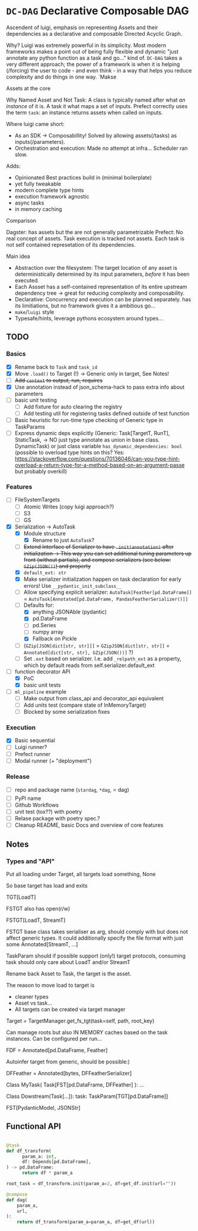# `DC-DAG` Declarative Composable DAG

Ascendent of luigi, emphasis on representing Assets and their dependencies as a declarative and composable Directed Acyclic Graph.

Why? Luigi was extremely powerful in its simplicity. Most modern frameworks makes a point out of being fully flexible and dynamic "just annotate any python function as a task and go..." kind of. `DC-DAG` takes a very different approach; the power of a framework is when it is helping (/forcing) the user to code - and even think - in a way that helps you reduce complexity and do things in one way. `Makse

Assets at the core

Why Named Asset and Not Task: A class is typically named after what _an instance_ of it is. A task it what maps a set of inputs. Prefect correctly uses the term `task`: an instance returns assets when called on inputs.

Where luigi came short:

- As an SDK -> Composabillity! Solved by allowing assets(/tasks) as inputs(/parameters).
- Orchestration and execution: Made no attempt at infra... Scheduler ran slow.

Adds:

- Opinionated Best practices build in (minimal boilerplate)
- yet fully tweakable
- modern complete type hints
- execution framework agnostic
- async tasks
- in memory caching

Comparison

Dagster: has assets but the are not generally parametrizable
Prefect: No real concept of assets. Task execution is tracked not assets. Each task is not self contained represetation of its dependencies.

Main idea

- Abstraction over the filesystem: The target location of any asset is deterministically determined by its input parameters, _before_ it has been executed.
- Each Assset has a self-contained representation of its entire upstream dependency tree -> great for reducing complexity and composability.
- Declarative: Concurrency and execution can be planned separately. has its limitiations, but no framework gives it a ambitious go...
- `make`/`luigi` style
- Typesafe/hints, leverage pythons ecosystem around types...

## TODO

### Basics

- [x] Rename back to `Task` and `task_id`
- [x] Move `.load()` to Target (!) -> Generic only in target, See Notes!
- [ ] ~~Add `context` to output, run, requires~~
- [x] Use annotation instead of json_schema-hack to pass extra info about parameters
- [ ] basic unit testing
  - [ ] Add fixture for auto clearing the registry
  - [ ] Add testing util for registering tasks defined outside of test function
- [ ] Basic heuristic for run-time type checking of Generic type in TaskParams
- [ ] Express dynamic deps explicitly (Generic: Task[TargetT, RunT], StaticTask, -> NO just type annotate as union in base class.
      DynamicTask) or just class variable `has_dynamic_dependencies: bool` (possible to
      overload type hints on this? Yes: <https://stackoverflow.com/questions/70136046/can-you-type-hint-overload-a-return-type-for-a-method-based-on-an-argument-passe>
      but probably overkill)

### Features

- [ ] FileSystemTargets
  - [ ] Atomic Writes (copy luigi approach?)
  - [ ] S3
  - [ ] GS
- [x] Serialization -> AutoTask
  - [x] Module structure
    - [x] Rename to just `AutoTask`?
  - [ ] ~~Extend Interface of Serializer to have `.init(annotation)` after initialization -> This way you can set additional tuning parameters up front (without partials), and compose serializers (see below: `GZip(JSON())`) and property~~
  - [x] `default_ext: str`
  - [x] Make serializer initialization happen on task declaration for early errors! Use `__pydantic_init_subclass__`
  - [ ] Allow specifying explicit serializer: `AutoTask[Feather[pd.DataFrame]]` = `AutoTask[Annotated[pd.DataFrame, PandasFeatherSerializer()]]`
  - [ ] Defaults for:
    - [x] anything JSONAble (pydantic)
    - [x] pd.DataFrame
    - [ ] pd.Series
    - [ ] numpy array
    - [x] Fallback on Pickle
  - [ ] (`GZip[JSON[dict[str, str]]]` = `GZipJSON[dict[str, str]]` = `Annotated[dict[str, str], GZip(JSON())]` ?)
  - [ ] Set `.ext` based on serializer. I.e. add `_relpath_ext` as a property, which by default reads from self.serializer.default_ext
- [ ] function decorator API
  - [x] PoC
  - [x] basic unit tests
- [ ] `ml_pipeline` example
  - [ ] Make output from class_api and decorator_api equivalent
  - [ ] Add units test (compare state of InMemoryTarget)
  - [ ] Blocked by some serialization fixes

### Execution

- [x] Basic sequential
- [ ] Luigi runner?
- [ ] Prefect runner
- [ ] Modal runner (+ "deployment")

### Release

- [ ] repo and package name (`stardag`, `*dag`, :star: dag)
- [ ] PyPI name
- [ ] Github Workflows
- [ ] unit test (tox??) with poetry
- [ ] Relase package with poetry spec.?
- [ ] Cleanup README, basic Docs and overview of core features

## Notes

### Types and "API"

Put all loading under Target, all targets load something, None

So base target has load and exits

TGT[LoadT]

FSTGT also has open(r/w)

FSTGT[LoadT, StreamT]

FSTGT base class takes serialiser as arg, should comply with but does not affect generic types. It could additionally specify the file format with just some Annotated[StreamT, …]

TaskParam should if possible support (only!) target protocols, consuming task should only care about LoadT and/or StreamT

Rename back Asset to Task, the target is the asset.

The reason to move load to target is

- cleaner types
- Asset vs task…
- All targets can be created via target manager

Target = TargetManager.get_fs_tgt(task=self, path, root_key)

Can manage roots but also IN MEMORY caches based on the task instances. Can be configured per run…

FDF = Annotated[pd.DataFrame, Feather]

Autoinfer target from generic, should be possible:)

DFFeather = Annotated[bytes, DFFeatherSerializer]

Class MyTask(
Task[FST[pd.DataFrame, DFFeather]
):
…

Class Dowstream(Task[…]):
task: TaskParam[TGT[pd.DataFrame]]

FST[PydanticModel, JSONStr]

## Functional API

```python

@task
def df_transform(
      param_a: int,
      df: Depends[pd.DataFrame],
) -> pd.DataFrame:
      return df * param_a

root_task = df_transform.init(param_a=2, df=get_df.init(url=""))

@compose
def dag(
    param_a,
    url,
):
    return df_transform(param_a=param_a, df=get_df(url))

```
